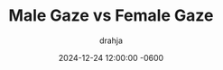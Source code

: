 ---
title: Male Gaze vs Female Gaze
description: Insert Descriptive Summary Here
author: drahja
date: 2024-12-24 12:00:00 -0600
categories: [Sex Play, General Knowledge]
tags: [sex play, character description, anatomical detail, facial expression, vocalization, partner focus]
pin: false
media_subpath: '/posts/gaze'
---